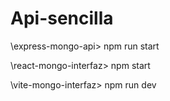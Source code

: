 # Api-sencilla


\express-mongo-api> npm run start  

\react-mongo-interfaz> npm start

\vite-mongo-interfaz> npm run dev
